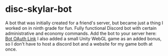 # disc-skylar-bot
A bot that was initially created for a friend's server, but became just a thing I worked on in ninth grade for fun. 
Fully functional Discord bot with certain administrative and economy commands.
Add the bot to your server here: [Bot OAuth Link](https://discord.com/api/oauth2/authorize?client_id=658755807210635295&permissions=8&scope=bot)
I also added a small Unity WebGL game as an added bonus, so I don't have to host a discord bot and a website for my game both at once.